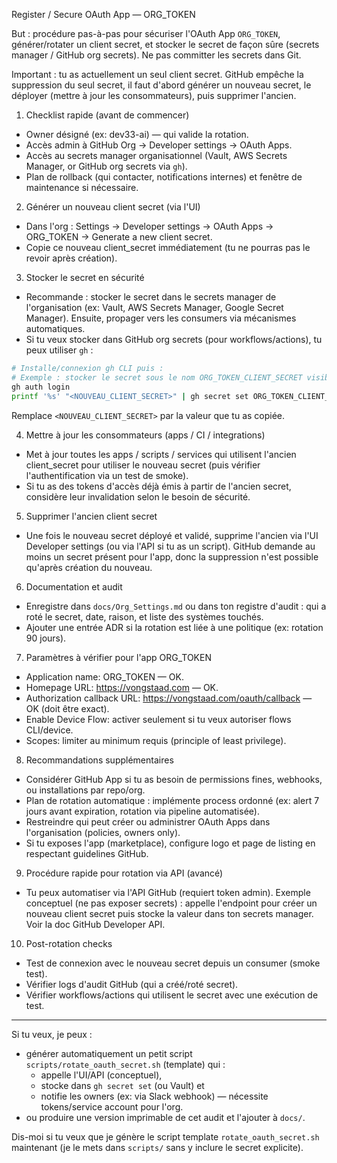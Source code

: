 Register / Secure OAuth App — ORG_TOKEN

But : procédure pas-à-pas pour sécuriser l'OAuth App `ORG_TOKEN`, générer/rotater un client secret, et stocker le secret de façon sûre (secrets manager / GitHub org secrets). Ne pas committer les secrets dans Git.

Important : tu as actuellement un seul client secret. GitHub empêche la suppression du seul secret, il faut d'abord générer un nouveau secret, le déployer (mettre à jour les consommateurs), puis supprimer l'ancien.

1) Checklist rapide (avant de commencer)
- Owner désigné (ex: dev33-ai) — qui valide la rotation.
- Accès admin à GitHub Org → Developer settings → OAuth Apps.
- Accès au secrets manager organisationnel (Vault, AWS Secrets Manager, or GitHub org secrets via `gh`).
- Plan de rollback (qui contacter, notifications internes) et fenêtre de maintenance si nécessaire.

2) Générer un nouveau client secret (via l'UI)
- Dans l'org : Settings → Developer settings → OAuth Apps → ORG_TOKEN → Generate a new client secret.
- Copie ce nouveau client_secret immédiatement (tu ne pourras pas le revoir après création).

3) Stocker le secret en sécurité
- Recommande : stocker le secret dans le secrets manager de l'organisation (ex: Vault, AWS Secrets Manager, Google Secret Manager). Ensuite, propager vers les consumers via mécanismes automatiques.
- Si tu veux stocker dans GitHub org secrets (pour workflows/actions), tu peux utiliser `gh` :

```bash
# Installe/connexion gh CLI puis :
# Exemple : stocker le secret sous le nom ORG_TOKEN_CLIENT_SECRET visible à tous les repos de l'org
gh auth login
printf '%s' "<NOUVEAU_CLIENT_SECRET>" | gh secret set ORG_TOKEN_CLIENT_SECRET --org Fintech-Blueprint --visibility all
```

Remplace `<NOUVEAU_CLIENT_SECRET>` par la valeur que tu as copiée.

4) Mettre à jour les consommateurs (apps / CI / integrations)
- Met à jour toutes les apps / scripts / services qui utilisent l'ancien client_secret pour utiliser le nouveau secret (puis vérifier l'authentification via un test de smoke).
- Si tu as des tokens d'accès déjà émis à partir de l'ancien secret, considère leur invalidation selon le besoin de sécurité.

5) Supprimer l'ancien client secret
- Une fois le nouveau secret déployé et validé, supprime l'ancien via l'UI Developer settings (ou via l'API si tu as un script). GitHub demande au moins un secret présent pour l'app, donc la suppression n'est possible qu'après création du nouveau.

6) Documentation et audit
- Enregistre dans `docs/Org_Settings.md` ou dans ton registre d'audit : qui a roté le secret, date, raison, et liste des systèmes touchés.
- Ajouter une entrée ADR si la rotation est liée à une politique (ex: rotation 90 jours).

7) Paramètres à vérifier pour l'app ORG_TOKEN
- Application name: ORG_TOKEN — OK.
- Homepage URL: https://vongstaad.com — OK.
- Authorization callback URL: https://vongstaad.com/oauth/callback — OK (doit être exact).
- Enable Device Flow: activer seulement si tu veux autoriser flows CLI/device.
- Scopes: limiter au minimum requis (principle of least privilege).

8) Recommandations supplémentaires
- Considérer GitHub App si tu as besoin de permissions fines, webhooks, ou installations par repo/org.
- Plan de rotation automatique : implémente process ordonné (ex: alert 7 jours avant expiration, rotation via pipeline automatisée).
- Restreindre qui peut créer ou administrer OAuth Apps dans l'organisation (policies, owners only).
- Si tu exposes l'app (marketplace), configure logo et page de listing en respectant guidelines GitHub.

9) Procédure rapide pour rotation via API (avancé)
- Tu peux automatiser via l'API GitHub (requiert token admin). Exemple conceptuel (ne pas exposer secrets) : appelle l'endpoint pour créer un nouveau client secret puis stocke la valeur dans ton secrets manager. Voir la doc GitHub Developer API.

10) Post-rotation checks
- Test de connexion avec le nouveau secret depuis un consumer (smoke test).
- Vérifier logs d'audit GitHub (qui a créé/roté secret).
- Vérifier workflows/actions qui utilisent le secret avec une exécution de test.

---

Si tu veux, je peux :
- générer automatiquement un petit script `scripts/rotate_oauth_secret.sh` (template) qui :
  - appelle l'UI/API (conceptuel),
  - stocke dans `gh secret set` (ou Vault) et
  - notifie les owners (ex: via Slack webhook) — nécessite tokens/service account pour l'org.
- ou produire une version imprimable de cet audit et l'ajouter à `docs/`.

Dis-moi si tu veux que je génère le script template `rotate_oauth_secret.sh` maintenant (je le mets dans `scripts/` sans y inclure le secret explicite).